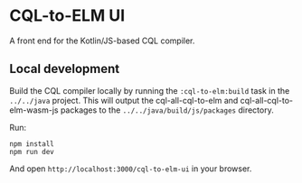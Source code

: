 # CQL-to-ELM UI

A front end for the Kotlin/JS-based CQL compiler.

## Local development

Build the CQL compiler locally by running the `:cql-to-elm:build` task in the `../../java` project.
This will output the cql-all-cql-to-elm and cql-all-cql-to-elm-wasm-js packages to the
`../../java/build/js/packages` directory.

Run:

    npm install
    npm run dev

And open `http://localhost:3000/cql-to-elm-ui` in your browser.
